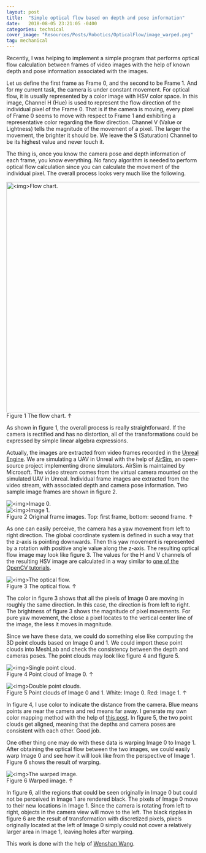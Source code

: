```yaml
---
layout: post
title:  "Simple optical flow based on depth and pose information"
date:   2018-08-05 23:21:05 -0400
categories: technical
cover_image: "Resources/Posts/Robotics/OpticalFlow/image_warped.png"
tag: mechanical
---
```


Recently, I was helping to implement a simple program that performs optical flow calculation between frames of video images with the help of known depth and pose information associated with the images.

Let us define the first frame as Frame 0, and the second to be Frame 1. And for my current task, the camera is under constant movement. For optical flow, it is usually represented by a color image with HSV color space. In this image, Channel H (Hue) is used to represent the flow direction of the individual pixel of the Frame 0. That is if the camera is moving, every pixel of Frame 0 seems to move with respect to Frame 1 and exhibiting a representative color regarding the flow direction. Channel V (Value or Lightness) tells the magnitude of the movement of a pixel. The larger the movement, the brighter it should be. We leave the S (Saturation) Channel to be its highest value and never touch it.

The thing is, once you know the camera pose and depth information of each frame, you know everything. No fancy algorithm is needed to perform optical flow calculation since you can calculate the movement of the individual pixel. The overall process looks very much like the following.

<p><img src="{{site.baseurl}}/Resources/Posts/Robotics/OpticalFlow/flow_chart.png" alt="<img>Flow chart." width="600px"><br>
Figure 1 The flow chart. &uarr;
</p>

As shown in figure 1, the overall process is really straightforward. If the camera is rectified and has no distortion, all of the transformations could be expressed by simple linear algebra expressions.

Actually, the images are extracted from video frames recorded in the [Unreal Engine](https://www.unrealengine.com/en-US/what-is-unreal-engine-4?lang=en-US). We are simulating a UAV in Unreal with the help of [AirSim](https://github.com/Microsoft/AirSim), an open-source project implementing drone simulators. AirSim is maintained by Microsoft. The video stream comes from the virtual camera mounted on the simulated UAV in Unreal. Individual frame images are extracted from the video stream, with associated depth and camera pose information. Two sample image frames are shown in figure 2.

<p>
    <img src="{{site.baseurl}}/Resources/Posts/Robotics/OpticalFlow/image_0.png" alt="<img>Image 0." ><br>
    <img src="{{site.baseurl}}/Resources/Posts/Robotics/OpticalFlow/image_1.png" alt="<img>Image 1." ><br>
Figure 2 Original frame images. Top: first frame, bottom: second frame. &uarr;
</p>

As one can easily perceive, the camera has a yaw movement from left to right direction. The global coordinate system is defined in such a way that the z-axis is pointing downwards. Then this yaw movement is represented by a rotation with positive angle value along the z-axis. The resulting optical flow image may look like figure 3. The values for the H and V channels of the resulting HSV image are calculated in a way similar to [one of the OpenCV tutorials](https://docs.opencv.org/master/d7/d8b/tutorial_py_lucas_kanade.html).

<p><img src="{{site.baseurl}}/Resources/Posts/Robotics/OpticalFlow/optical_flow.jpg" alt="<img>The optical flow." ><br>
Figure 3 The optical flow. &uarr;
</p>

The color in figure 3 shows that all the pixels of Image 0 are moving in roughly the same direction. In this case, the direction is from left to right. The brightness of figure 3 shows the magnitude of pixel movements. For pure yaw movement, the close a pixel locates to the vertical center line of the image, the less it moves in magnitude. 

Since we have these data, we could do something else like computing the 3D point clouds based on Image 0 and 1. We could import these point clouds into MeshLab and check the consistency between the depth and cameras poses. The point clouds may look like figure 4 and figure 5.

<p><img src="{{site.baseurl}}/Resources/Posts/Robotics/OpticalFlow/single_point_cloud_scaled.png" alt="<img>Single point cloud." ><br>
Figure 4 Point cloud of Image 0. &uarr;
</p>

<p><img src="{{site.baseurl}}/Resources/Posts/Robotics/OpticalFlow/double_point_clouds_scaled.png" alt="<img>Double point clouds." ><br>
Figure 5 Point clouds of Image 0 and 1. White: Image 0. Red: Image 1. &uarr;
</p>

In figure 4, I use color to indicate the distance from the camera. Blue means points are near the camera and red means far away. I generate my own color mapping method with the help of [this post](https://bsou.io/posts/color-gradients-with-python). In figure 5, the two point clouds get aligned, meaning that the depths and camera poses are consistent with each other. Good job.

One other thing one may do with these data is warping Image 0 to Image 1. After obtaining the optical flow between the two images, we could easily warp Image 0 and see how it will look like from the perspective of Image 1. Figure 6 shows the result of warping.

<p><img src="{{site.baseurl}}/Resources/Posts/Robotics/OpticalFlow/image_warped.png" alt="<img>The warped image." ><br>
Figure 6 Warped image. &uarr;
</p>

In figure 6, all the regions that could be seen originally in Image 0 but could not be perceived in Image 1 are rendered black. The pixels of Image 0 move to their new locations in Image 1. Since the camera is rotating from left to right, objects in the camera view will move to the left. The black ripples in figure 6 are the result of transformation with discretized pixels, pixels originally located at the left of Image 0 simply could not cover a relatively larger area in Image 1, leaving holes after warping.

This work is done with the help of [Wenshan Wang](http://wangwenshan.com).

